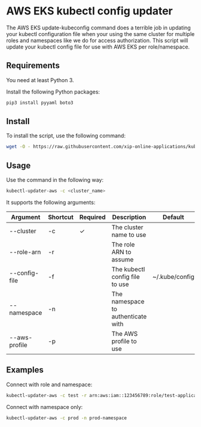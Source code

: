 # AWS EKS kubectl config updater

The AWS EKS update-kubeconfig command does a terrible job in updating your kubectl configuration file when your using
the same cluster for multiple roles and namespaces like we do for access authorization. This script will update your
kubectl config file for use with AWS EKS per role/namespace.

## Requirements

You need at least Python 3.

Install the following Python packages:

```bash
pip3 install pyyaml boto3
```

## Install

To install the script, use the following command:

```bash
wget -O - https://raw.githubusercontent.com/xip-online-applications/kubectl-updater-aws/master/install.sh | bash
```

## Usage

Use the command in the following way:

```bash
kubectl-updater-aws -c <cluster_name>
```

It supports the following arguments:

| Argument  | Shortcut | Required | Description | Default |
|-----------|----------|----------|-------------|---------|
| --cluster | -c | &check; | The cluster name to use | |
| --role-arn | -r | | The role ARN to assume | |
| --config-file | -f | | The kubectl config file to use | ~/.kube/config |
| --namespace | -n | | The namespace to authenticate with | |
| --aws-profile | -p | | The AWS profile to use | |

## Examples

Connect with role and namespace:

```bash
kubectl-updater-aws -c test -r arn:aws:iam::123456789:role/test-application-role -n test-application-namespace
```

Connect with namespace only:

```bash
kubectl-updater-aws -c prod -n prod-namespace
```
